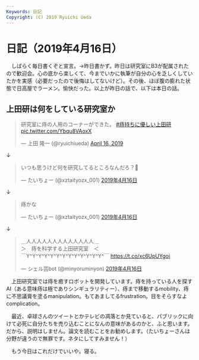 ```yaml
---
Keywords: 日記
Copyright: (C) 2019 Ryuichi Ueda
---
```


# 日記（2019年4月16日）

　しばらく毎日書くぞと宣言。→昨日書かず。昨日は研究室にB3が配属されたので歓迎会。心の底から楽しくて、今までいかに執筆が自分の心を乏しくしていたかを実感（必要だったので後悔はしてないけど）。その後、ほぼ腹の膨れた状態で日高屋でラーメン。愉快だった。以上が昨日の話で、以下は本日の話。

## 上田研は何をしている研究室か

<blockquote class="twitter-tweet" data-partner="tweetdeck"><p lang="ja" dir="ltr">研究室に痔の人用のコーナーができた。 <a href="https://twitter.com/hashtag/%E7%97%94%E6%8C%81%E3%81%A1%E3%81%AB%E5%84%AA%E3%81%97%E3%81%84%E4%B8%8A%E7%94%B0%E7%A0%94?src=hash&amp;ref_src=twsrc%5Etfw">#痔持ちに優しい上田研</a> <a href="https://t.co/Ybqu8VAoxX">pic.twitter.com/Ybqu8VAoxX</a></p>&mdash; 上田 隆一 (@ryuichiueda) <a href="https://twitter.com/ryuichiueda/status/1117984795961614336?ref_src=twsrc%5Etfw">April 16, 2019</a></blockquote>
<script async src="https://platform.twitter.com/widgets.js" charset="utf-8"></script>

↓

<blockquote class="twitter-tweet" data-lang="ja"><p lang="ja" dir="ltr">いつも思うけど何を研究してるところなんだろ？🤔</p>&mdash; たいちょー (@xztaityozx_001) <a href="https://twitter.com/xztaityozx_001/status/1117986039685996545?ref_src=twsrc%5Etfw">2019年4月16日</a></blockquote>

↓

<blockquote class="twitter-tweet" data-lang="ja"><p lang="ja" dir="ltr">痔かな</p>&mdash; たいちょー (@xztaityozx_001) <a href="https://twitter.com/xztaityozx_001/status/1117986387628703744?ref_src=twsrc%5Etfw">2019年4月16日</a></blockquote>

↓

<blockquote class="twitter-tweet" data-lang="ja"><p lang="ja" dir="ltr">＿人人人人人人人人人人人人人＿<br>＞　痔を科学する上田研究室　＜<br>￣Y^Y^Y^Y^Y^Y^Y^Y^Y^Y^Y^Y^Y^￣ <a href="https://t.co/xc6UpUYgoi">https://t.co/xc6UpUYgoi</a></p>&mdash; シェル芸bot (@minyoruminyon) <a href="https://twitter.com/minyoruminyon/status/1117986711500275712?ref_src=twsrc%5Etfw">2019年4月16日</a></blockquote>


　上田研究室では痔を癒すロボットを開発しています。痔を持っている人を探すAI（ある意味痔は極でありシンギュラリティー）、痔まで移動するmobility、痔に不思議膏を塗るmanipulation。もてあましてるfrustration。目をそらすなよcomplication。

　最近、卓球さんのツイートとかテレビの凋落とか見ていると、パブリックに向けて必死に自分たちを売り込むことになんの意味があるのかと、ふと思います。だから、説明はしません。論文を読むことをお勧めします。（たいちょーさんは分野が違うので無罪です。ネタにしてすみません！）


　もう今日はこれだけでいいや。寝る。
